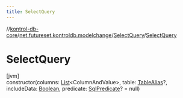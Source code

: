 ```yaml
---
title: SelectQuery
---
```

//[kontrol-db-core](../../../index.html)/[net.futureset.kontroldb.modelchange](../index.html)/[SelectQuery](index.html)/[SelectQuery](-select-query.html)



# SelectQuery



[jvm]\
constructor(columns: [List](https://kotlinlang.org/api/latest/jvm/stdlib/kotlin.collections/-list/index.html)&lt;ColumnAndValue&gt;, table: [TableAlias](../-table-alias/index.html)?, includeData: [Boolean](https://kotlinlang.org/api/latest/jvm/stdlib/kotlin/-boolean/index.html), predicate: [SqlPredicate](../-sql-predicate/index.html)? = null)




